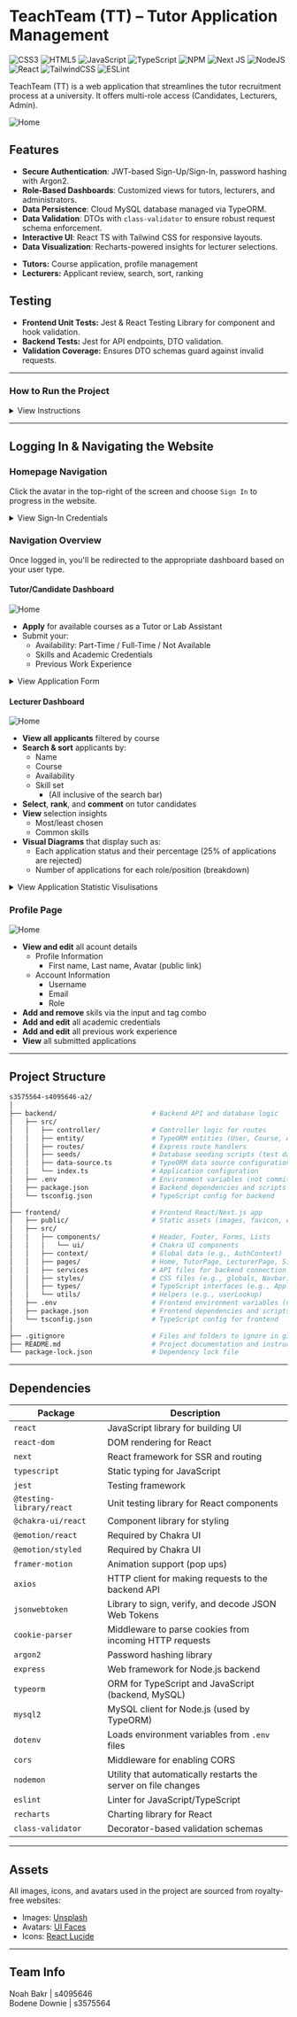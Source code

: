 # TeachTeam (TT) – Tutor Application Management
<!--COSC2758 – Assignment 2 | RMIT University – Semester 1, 2025-->

![CSS3](https://img.shields.io/badge/css3-%231572B6.svg?style=for-the-badge&logo=css3&logoColor=white) ![HTML5](https://img.shields.io/badge/html5-%23E34F26.svg?style=for-the-badge&logo=html5&logoColor=white) ![JavaScript](https://img.shields.io/badge/javascript-%23323330.svg?style=for-the-badge&logo=javascript&logoColor=%23F7DF1E) ![TypeScript](https://img.shields.io/badge/typescript-%23007ACC.svg?style=for-the-badge&logo=typescript&logoColor=white) ![NPM](https://img.shields.io/badge/NPM-%23CB3837.svg?style=for-the-badge&logo=npm&logoColor=white) ![Next JS](https://img.shields.io/badge/Next-black?style=for-the-badge&logo=next.js&logoColor=white) ![NodeJS](https://img.shields.io/badge/node.js-6DA55F?style=for-the-badge&logo=node.js&logoColor=white) ![React](https://img.shields.io/badge/react-%2320232a.svg?style=for-the-badge&logo=react&logoColor=%2361DAFB) ![TailwindCSS](https://img.shields.io/badge/tailwindcss-%2338B2AC.svg?style=for-the-badge&logo=tailwind-css&logoColor=white) ![ESLint](https://img.shields.io/badge/ESLint-4B3263?style=for-the-badge&logo=eslint&logoColor=white)

TeachTeam (TT) is a web application that streamlines the tutor recruitment process at a university. It offers multi-role access (Candidates, Lecturers, Admin).

![Home](Website-Images/Home.png)

## Features

* **Secure Authentication**: JWT-based Sign-Up/Sign-In, password hashing with Argon2.
* **Role-Based Dashboards**: Customized views for tutors, lecturers, and administrators.
* **Data Persistence**: Cloud MySQL database managed via TypeORM.
* **Data Validation**: DTOs with `class-validator` to ensure robust request schema enforcement.
* **Interactive UI**: React TS with Tailwind CSS for responsive layouts.
* **Data Visualization**: Recharts-powered insights for lecturer selections.
<!--* **Admin Controls**: GraphQL-powered admin dashboard for course management and reports.-->
* **Tutors:** Course application, profile management
* **Lecturers:** Applicant review, search, sort, ranking
<!--* **Admin:** Course CRUD, user blocking, reports, GraphQL subscriptions-->

## Testing

* **Frontend Unit Tests:** Jest & React Testing Library for component and hook validation.
* **Backend Tests:** Jest for API endpoints, DTO validation.
* **Validation Coverage:** Ensures DTO schemas guard against invalid requests.

---
### How to Run the Project

<details>

<summary>View Instructions</summary>

### 1. Clone the Repository

```bash
git clone https://github.com/rmit-fsd-2025-s1/s3575564-s4095646-a2.git
cd s3575564-s4095646-a2
```

### 2. Install Dependencies

Open two terminals and navigate one to the `backend` directory, and the other to the `frontend` directory.
Make sure you have **Node.js (v18+)** and npm installed. Then for each directory, run:

```bash
npm install
```

### 3. Configure the Environment (Database and JWT)

#### Step 1: Create a `.env` File

Duplicate the provided `.env.example` file and rename it to `.env`:

```bash
copy .env.example .env
```

#### Step 2: Generate a Secure JWT Secret Key

To securely generate a symmetric key for JWT authentication, open the terminal in Visual Studio (or any PowerShell-enabled terminal) and run the following code:

```bash
$cryptoProvider = New-Object System.Security.Cryptography.RNGCryptoServiceProvider
$key = New-Object byte[] 64
$cryptoProvider.GetBytes($key)
$jwtSecret = [Convert]::ToBase64String($key)
"`nJWT_SECRET=$jwtSecret" | Out-File -FilePath .env -Encoding ASCII -Append
```

This will append a strong, base64-encoded symmetric key to your .env file as a new line:

```bash
JWT_SECRET=this1is2an3example4symmetric5key6string7
```

> [!CAUTION]
> Never commit your `.env` file to git.

### 4. Run the Server

For each directory, in the terminal, run:

```bash
npm start
```

Open [http://localhost:3000](http://localhost:3000) with your browser to see the result.
</details>

---

## Logging In & Navigating the Website

### Homepage Navigation

Click the avatar in the top-right of the screen and choose `Sign In` to progress in the website.

<details>

<summary>View Sign-In Credentials</summary>

### Dummy Sign-In Credentials

> [!TIP]
> For ease of logging in, all account passwords are the same.

You can use the following test accounts to log in as a tutor:

| Avatar | Email | Password |
| --- | --- | --- |
| <img src="https://mighty.tools/mockmind-api/content/human/97.jpg" alt="avatar" width="50"/> | `jane@example.com` | `Cart@21-c0ding` |
| <img src="https://mighty.tools/mockmind-api/content/human/91.jpg" alt="avatar" width="50"/> | `bob@example.com` | `Cart@21-c0ding` |
| <img src="https://mighty.tools/mockmind-api/content/human/99.jpg" alt="avatar" width="50"/> | `dexter@example.com` | `Cart@21-c0ding` |
| <img src="https://mighty.tools/mockmind-api/content/human/125.jpg" alt="avatar" width="50"/> | `julie@example.com` | `Cart@21-c0ding` |

You can use the following test account to log in as a lecturer:

| Avatar | Email | Password |
| --- | --- | --- |
| <img src="https://mighty.tools/mockmind-api/content/human/80.jpg" alt="avatar" width="50"/> | `john@example.com` | `Cart@21-c0ding` |
| <img src="https://mighty.tools/mockmind-api/content/human/86.jpg" alt="avatar" width="50"/> | `roo@example.com` | `Cart@21-c0ding` |
| <img src="https://mighty.tools/mockmind-api/content/human/90.jpg" alt="avatar" width="50"/> | `barry@example.com` | `Cart@21-c0ding` |

You can use the following test account to log in as an admin:

> [!NOTE]
> Implementations for the admin have not been deployed yet.

| Email | Password |
| --- | --- |
| `admin@example.com` | `Cart@21-c0ding` |

</details>

### Navigation Overview

Once logged in, you'll be redirected to the appropriate dashboard based on your user type.

#### Tutor/Candidate Dashboard

![Home](Website-Images/Tutor.png)

- **Apply** for available courses as a Tutor or Lab Assistant
- Submit your:
  - Availability: Part-Time / Full-Time / Not Available
  - Skills and Academic Credentials
  - Previous Work Experience

<details>

<summary>View Application Form</summary>

![Home](Website-Images/Application.png)

</details>

#### Lecturer Dashboard

![Home](Website-Images/Lecturer.png)

- **View all applicants** filtered by course
- **Search & sort** applicants by:
  - Name
  - Course
  - Availability
  - Skill set
    - (All inclusive of the search bar)
- **Select**, **rank**, and **comment** on tutor candidates
- **View** selection insights
  - Most/least chosen
  - Common skills
- **Visual Diagrams** that display such as:
  - Each application status and their percentage (25% of applications are rejected)
  - Number of applications for each role/position (breakdown)


<details>

<summary>View Application Statistic Visulisations</summary>

![Home](Website-Images/Visuals.png)

</details>

### Profile Page

![Home](Website-Images/Profile.png)

- **View and edit** all acount details
  - Profile Information
    - First name, Last name, Avatar (public link)
  - Account Information
    - Username
    - Email
    - Role
- **Add and remove** skils via the input and tag combo
- **Add and edit** all academic credentials
- **Add and edit** all previous work experience
- **View** all submitted applications

---

## Project Structure

```bash
s3575564-s4095646-a2/
│
├── backend/                        # Backend API and database logic
│   ├── src/
│   │   ├── controller/             # Controller logic for routes
│   │   ├── entity/                 # TypeORM entities (User, Course, Application, Skills, Role)
│   │   ├── routes/                 # Express route handlers
│   │   ├── seeds/                  # Database seeding scripts (test data)
│   │   ├── data-source.ts          # TypeORM data source configuration
│   │   └── index.ts                # Application configuration
│   ├── .env                        # Environment variables (not committed)
│   ├── package.json                # Backend dependencies and scripts
│   └── tsconfig.json               # TypeScript config for backend
│
├── frontend/                       # Frontend React/Next.js app
│   ├── public/                     # Static assets (images, favicon, etc.)
│   ├── src/
│   │   ├── components/             # Header, Footer, Forms, Lists
│   │   │   └── ui/                 # Chakra UI components
│   │   ├── context/                # Global data (e.g., AuthContext)
│   │   ├── pages/                  # Home, TutorPage, LecturerPage, SignIn, SignUp
│   │   ├── services                # API files for backend connection
│   │   ├── styles/                 # CSS files (e.g., globals, Navbar)
│   │   ├── types/                  # TypeScript interfaces (e.g., Applicants, Courses)
│   │   └── utils/                  # Helpers (e.g., userLookup)
│   ├── .env                        # Frontend environment variables (not committed)
│   ├── package.json                # Frontend dependencies and scripts
│   └── tsconfig.json               # TypeScript config for frontend
│
├── .gitignore                      # Files and folders to ignore in git
├── README.md                       # Project documentation and instructions
└── package-lock.json               # Dependency lock file
```

---

## Dependencies

| Package                   | Description                                                        |
|---------------------------|--------------------------------------------------------------------|
| `react`                   | JavaScript library for building UI                                 |
| `react-dom`               | DOM rendering for React                                            |
| `next`                    | React framework for SSR and routing                                |
| `typescript`              | Static typing for JavaScript                                       |
| `jest`                    | Testing framework                                                  |
| `@testing-library/react`  | Unit testing library for React components                          |
| `@chakra-ui/react`        | Component library for styling                                      |
| `@emotion/react`          | Required by Chakra UI                                              |
| `@emotion/styled`         | Required by Chakra UI                                              |
| `framer-motion`           | Animation support (pop ups)                                        |
| `axios`                   | HTTP client for making requests to the backend API                 |
| `jsonwebtoken`            | Library to sign, verify, and decode JSON Web Tokens                |
| `cookie-parser`           | Middleware to parse cookies from incoming HTTP requests            |
| `argon2`                  | Password hashing library                                           |
| `express`                 | Web framework for Node.js backend                                  |
| `typeorm`                 | ORM for TypeScript and JavaScript (backend, MySQL)                 |
| `mysql2`                  | MySQL client for Node.js (used by TypeORM)                         |
| `dotenv`                  | Loads environment variables from `.env` files                      |
| `cors`                    | Middleware for enabling CORS                                       |
| `nodemon`                 | Utility that automatically restarts the server on file changes     |
| `eslint`                  | Linter for JavaScript/TypeScript                                   |
| `recharts`                | Charting library for React                                         |
| `class-validator`         | Decorator-based validation schemas                                 |

---

## Assets

All images, icons, and avatars used in the project are sourced from royalty-free websites:

* Images: [Unsplash](https://unsplash.com)
* Avatars: [UI Faces](https://uifaces.co)
* Icons: [React Lucide](https://react-icons.github.io/react-icons/icons/lu/)

---

## Team Info

Noah Bakr | s4095646<br>Bodene Downie | s3575564
